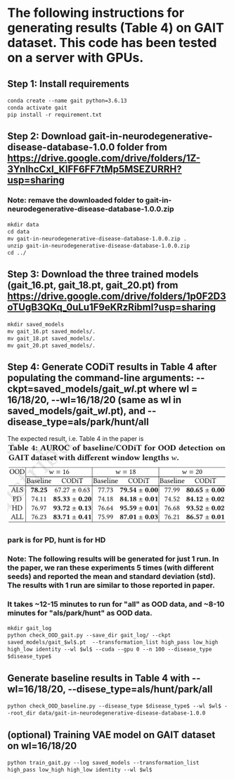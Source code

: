# The following instructions for generating results (Table 4) on GAIT dataset. This code has been tested on a server with GPUs.

## Step 1: Install requirements
    conda create --name gait python=3.6.13
    conda activate gait
    pip install -r requirement.txt

## Step 2: Download gait-in-neurodegenerative-disease-database-1.0.0 folder from https://drive.google.com/drive/folders/1Z-3YnlhcCxI_KlFF6FF7tMp5MSEZURRH?usp=sharing
### Note: remave the downloaded folder to gait-in-neurodegenerative-disease-database-1.0.0.zip
    mkdir data
    cd data
    mv gait-in-neurodegenerative-disease-database-1.0.0.zip .
    unzip gait-in-neurodegenerative-disease-database-1.0.0.zip
    cd ../

## Step 3: Download the three trained models (gait_16.pt, gait_18.pt, gait_20.pt) from https://drive.google.com/drive/folders/1p0F2D3oTUgB3QKq_0uLu1F9eKRzRibml?usp=sharing
    mkdir saved_models
    mv gait_16.pt saved_models/.
    mv gait_18.pt saved_models/.
    mv gait_20.pt saved_models/.

## Step 4: Generate CODiT results in Table 4 after populating the command-line arguments: --ckpt=saved_models/gait_$wl$.pt where wl = 16/18/20, --wl=16/18/20 (same as wl in saved_models/gait_$wl$.pt), and --disease\_type=als/park/hunt/all

The expected result, i.e. Table 4 in the paper is<br>
<img src="gait.png" width="500" />

### park is for PD, hunt is for HD

### Note: The following results will be generated for just 1 run. In the paper, we ran these experiments 5 times (with different seeds) and reported the mean and standard deviation (std). The results with 1 run are similar to those reported in paper. 

### It takes ~12-15 minutes to run for "all" as OOD data, and ~8-10 minutes for "als/park/hunt" as OOD data.

    mkdir gait_log
    python check_OOD_gait.py --save_dir gait_log/ --ckpt saved_models/gait_$wl$.pt  --transformation_list high_pass low_high high_low identity --wl $wl$ --cuda --gpu 0 --n 100 --disease_type $disease_type$
    
## Generate baseline results in Table 4 with --wl=16/18/20, --disese\_type=als/hunt/park/all
    python check_OOD_baseline.py --disease_type $disease_type$ --wl $wl$ --root_dir data/gait-in-neurodegenerative-disease-database-1.0.0

## (optional) Training VAE model on GAIT dataset on wl=16/18/20
    python train_gait.py --log saved_models --transformation_list high_pass low_high high_low identity --wl $wl$

